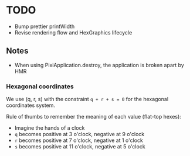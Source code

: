 # TODO

- Bump prettier printWidth
- Revise rendering flow and HexGraphics lifecycle

## Notes

- When using PixiApplication.destroy, the application is broken apart by HMR

### Hexagonal coordinates

We use (q, r, s) with the constraint `q + r + s = 0` for the hexagonal coordinates system.

Rule of thumbs to remember the meaning of each value (flat-top hexes):

- Imagine the hands of a clock
- `q` becomes positive at 3 o'clock, negative at 9 o'clock
- `r` becomes positive at 7 o'clock, negative at 1 o'clock
- `s` becomes positive at 11 o'clock, negative at 5 o'clock

